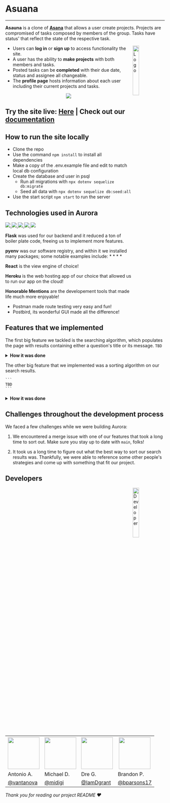 # Asuana


---

**Asauna** is a clone of **[Asana](https://www.asana.com/)** that allows a user create projects.
Projects are compromised of tasks composed by members of the group. Tasks have status' that reflect the 
state of the respective task. 

<img alt="Logo" align="right" src="https://user-images.githubusercontent.com/70561117/103400052-8645d380-4af8-11eb-8c61-1f2bab847bfd.png" width="20%" />

* Users can **log in** or **sign up** to access functionality the site.
* A user has the ability to **make projects** with both members and tasks.
* Posted tasks can be **completed** with their due date, status and assignee all changeable.
* The **profile page** hosts information about each user including their current projects and tasks.  


<p align="center">
<img src="https://user-images.githubusercontent.com/70362985/104137695-4981a400-5364-11eb-8ff9-7efc03e85bfd.png">
</p>

<h2>Try the site live: <a href=http://aurora-quora.herokuapp.com/>Here</a> <b>|</b> Check out our <a href="https://github.com/midigi/a_sauna/wiki">documentation</a></h2>

## How to run the site locally

- Clone the repo
- Use the command ```npm install``` to install all dependencies
- Make a copy of the .env.example file and edit to match local db configuration
- Create the database and user in psql
  * Run all migrations with ```npx dotenv sequelize db:migrate```
  * Seed all data with ```npx dotenv sequelize db:seed:all```
- Use the start script ```npm start``` to run the server

## Technologies used in Aurora
<p align="left">
<a href="https://flask.palletsprojects.com/en/1.1.x/">
<img src="https://img.shields.io/badge/Flask-v1.12-blue">
<a/>

<a href="https://www.sqlalchemy.org/">
<img src="https://img.shields.io/badge/SQLAlchemy-v1.3-blue">
<a/>
  
<a href="https://reactjs.org/">  
<img src="https://img.shields.io/badge/React-v17-blue">
<a/>
 
 <a href="https://www.docker.com/">  
<img src="https://img.shields.io/badge/Docker-v3-blue">
<a/>

<a href="https://www.heroku.com/">
<img src="https://img.shields.io/badge/Heroku-hosting-blue">
<a/>
</p>


**Flask** was used for our backend and it reduced a ton of boiler plate 
code, freeing us to implement more features. 

**pyenv** was our software registry, and within it we installed many packages;
some notable examples include:
* 
* 
* 
* 

**React** is the view engine of choice! 

**Heroku** is the web hosting app of our choice that allowed us to 
run our app on the cloud! 

**Honorable Mentions** are the developement tools that made life 
much more enjoyable! 
* Postman made route testing very easy and fun!
* Postbird, its wonderful GUI made all the difference!

## Features that we implemented
The first big feature we tackled is the searching algorithm,
which populates the page with results containing either a question's
title or its message. 
    ```
   TBD
    ```
<details><summary><b>How it was done</b></summary>

1. We started by extracting the search term from the POST request.
```
  TBD
```
2. Then we queried the database for questions where either the question title 
  or the question message (case insensitive) matched the search term.
  
    ```
    TBD
    ```
    
3. We included each question's topic, expertise level, and user, and 
  ordered the results so that the most recent question appears first. 

    ```
    TBD
    ```    

</details>

The other big feature that we implemented was a sorting algorithm on our search results.

    ```
    TBD
    ```
<details><summary><b>How it was done</b></summary>

1. We started by populating the dropdown menus for Topic and Expertise Level on the 
search results page to reflect the topics and expertise levels of the result questions:

    ```
     TBD
    ```
2. Then we cleared local storage when the search results page was loaded 
in order to make space for our sorting function variables:

    ```    
    TBD
    ```
    
    
3. We rendered the dropdown select menus with the content from our query in step 1, 
then set up an event listener to save the selected value to local storage:
    ```
    TBD
    ```
      
4. We called a helper function on each of our result divs to filter results
based on the variables in local storage and render them dynamically:

    ```
    TBD
    ```
    ```
     TBD
    ```
</details>

## Challenges throughout the development process
We faced a few challenges while we were building Aurora:

1. We encountered a merge issue with one of our features that took a long time to sort out.
Make sure you stay up to date with ```main```, folks!

2. It took us a long time to figure out what the best way to sort our search results was.
Thankfully, we were able to reference some other people's strategies and come up with something
that fit our project.


## Developers

<img alt="Developer" align="right" src="https://user-images.githubusercontent.com/70561117/103400187-079d6600-4af9-11eb-8d20-00c8f88e3936.png" width="20%" />
<table style="width:100%">
  <tr>
    <th><a href="https://github.com/vantanova" rel="nofollow"><img src="https://avatars1.githubusercontent.com/u/70561117?s=460&u=85a68af6fc136866eb4f33ee657aeb751aba9935&v=4" height="auto" width="100"></a></th>
    <th><a href="https://github.com/midigi" rel="nofollow"><img src="https://avatars.githubusercontent.com/u/16071042?s=460&u=55b7ede1bdfa6882cda2ffcbfb94e24d2b2050e8&v=4" height="auto" width="100"></a></th>
    <th><a href="https://github.com/IamDgrant" rel="nofollow"><img src="https://avatars.githubusercontent.com/u/68237215?s=460&u=cd87edf80199467670d2b4e87fc13b1001245f7e&v=4" height="auto" width="100"></a></th>
    <th><a href="https://github.com/bparsons17" rel="nofollow"><img src="https://avatars.githubusercontent.com/u/67128124?s=460&v=4" height="auto" width="100"></a></th>
  </tr>
  <tr>
    <td>Antonio A.</td>
    <td>Michael D.</td>
    <td>Dre G.</td>
    <td>Brandon P.</td>
  </tr>
  <tr>
    <td><a href="https://github.com/vantanova">@vantanova</a></td>
    <td><a href="https://github.com/midigi">@midigi</a></td>
    <td><a href="https://github.com/IamDgrant">@IamDgrant</a></td>
    <td><a href="https://github.com/bparsons17">@bparsons17</a></td>
  </tr>
</table>

<p> <i>Thank you for reading our project README ❤️</i> </p>
